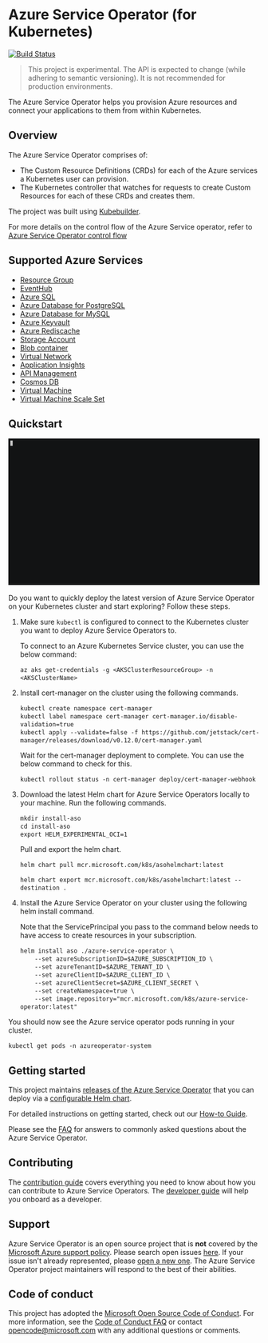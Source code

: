 # Azure Service Operator (for Kubernetes)

[![Build Status](https://dev.azure.com/azure/azure-service-operator/_apis/build/status/Azure.azure-service-operator?branchName=master)](https://dev.azure.com/azure/azure-service-operator/_build/latest?definitionId=36&branchName=master)

> This project is experimental. The API is expected to change (while adhering to semantic versioning). It is not recommended for production environments.

The Azure Service Operator helps you provision Azure resources and connect your applications to them from within Kubernetes.

## Overview

The Azure Service Operator comprises of:

- The Custom Resource Definitions (CRDs) for each of the Azure services a Kubernetes user can provision.
- The Kubernetes controller that watches for requests to create Custom Resources for each of these CRDs and creates them.

The project was built using [Kubebuilder](https://book.kubebuilder.io/).

For more details on the control flow of the Azure Service operator, refer to [Azure Service Operator control flow](/docs/design/controlflow.md)

## Supported Azure Services

- [Resource Group](/docs/services/resourcegroup/resourcegroup.md)
- [EventHub](/docs/services/eventhub/eventhub.md)
- [Azure SQL](/docs/services/azuresql/azuresql.md)
- [Azure Database for PostgreSQL](/docs/services/postgresql/postgresql.md)
- [Azure Database for MySQL](/docs/services/mysql/mysql.md)
- [Azure Keyvault](/docs/services/keyvault/keyvault.md)
- [Azure Rediscache](/docs/services/rediscache/rediscache.md)
- [Storage Account](/docs/services/storage/storageaccount.md)
- [Blob container](/docs/services/storage/blobcontainer.md)
- [Virtual Network](/docs/services/virtualnetwork/virtualnetwork.md)
- [Application Insights](/docs/services/appinsights/appinsights.md)
- [API Management](/docs/services/apimgmt/apimgmt.md)
- [Cosmos DB](/docs/services/cosmosdb/cosmosdb.md)
- [Virtual Machine](/docs/services/virtualmachine/virtualmachine.md)
- [Virtual Machine Scale Set](/docs/services/vmscaleset/vmscaleset.md)

## Quickstart

![Deploying ASO](/docs/images/asodeploy.gif)

Do you want to quickly deploy the latest version of Azure Service Operator on your Kubernetes cluster and start exploring? Follow these steps.

1. Make sure `kubectl` is configured to connect to the Kubernetes cluster you want to deploy Azure Service Operators to.
    
    To connect to an Azure Kubernetes Service cluster, you can use the below command:

    ```console
    az aks get-credentials -g <AKSClusterResourceGroup> -n <AKSClusterName>
    ```

1. Install cert-manager on the cluster using the following commands.

    ```console
    kubectl create namespace cert-manager
    kubectl label namespace cert-manager cert-manager.io/disable-validation=true
    kubectl apply --validate=false -f https://github.com/jetstack/cert-manager/releases/download/v0.12.0/cert-manager.yaml
    ```

    Wait for the cert-manager deployment to complete. You can use the below command to check for this.

    ```console
    kubectl rollout status -n cert-manager deploy/cert-manager-webhook
    ```

3. Download the latest Helm chart for Azure Service Operators locally to your machine. Run the following commands.

    ```console
    mkdir install-aso
    cd install-aso
    export HELM_EXPERIMENTAL_OCI=1
    ```

    Pull and export the helm chart.

    ```console
    helm chart pull mcr.microsoft.com/k8s/asohelmchart:latest
    ```

    ```console
    helm chart export mcr.microsoft.com/k8s/asohelmchart:latest --destination .
    ```

4. Install the Azure Service Operator on your cluster using the following helm install command.

    Note that the ServicePrincipal you pass to the command below needs to have access to create resources in your subscription.

    ```console
    helm install aso ./azure-service-operator \
        --set azureSubscriptionID=$AZURE_SUBSCRIPTION_ID \
        --set azureTenantID=$AZURE_TENANT_ID \
        --set azureClientID=$AZURE_CLIENT_ID \
        --set azureClientSecret=$AZURE_CLIENT_SECRET \
        --set createNamespace=true \
        --set image.repository="mcr.microsoft.com/k8s/azure-service-operator:latest"
    ```

You should now see the Azure service operator pods running in your cluster.

```console
kubectl get pods -n azureoperator-system
```

## Getting started

This project maintains [releases of the Azure Service Operator](https://github.com/Azure/azure-service-operator/releases) that you can deploy via a [configurable Helm chart](/charts/azure-service-operator).

For detailed instructions on getting started, check out our [How-to Guide](docs/howto/contents.md).

Please see the [FAQ](docs/faq.md) for answers to commonly asked questions about the Azure Service Operator.

## Contributing

The [contribution guide][contribution-guide] covers everything you need to know about how you can contribute to Azure Service Operators. The [developer guide][developer-guide] will help you onboard as a developer.

## Support

Azure Service Operator is an open source project that is **not** covered by the [Microsoft Azure support policy](https://support.microsoft.com/en-us/help/2941892/support-for-linux-and-open-source-technology-in-azure). Please search open issues [here](https://github.com/Azure/azure-service-operator/issues). If your issue isn't already represented, please [open a new one](https://github.com/Azure/azure-service-operator/issues/new/choose). The Azure Service Operator project maintainers will respond to the best of their abilities.

## Code of conduct

This project has adopted the [Microsoft Open Source Code of Conduct](https://opensource.microsoft.com/codeofconduct/). For more information, see the [Code of Conduct FAQ](https://opensource.microsoft.com/codeofconduct/faq) or contact [opencode@microsoft.com](mailto:opencode@microsoft.com) with any additional questions or comments.

[contribution-guide]: CONTRIBUTING.md
[developer-guide]: docs/howto/contents.md
[FAQ]: docs/faq.md
